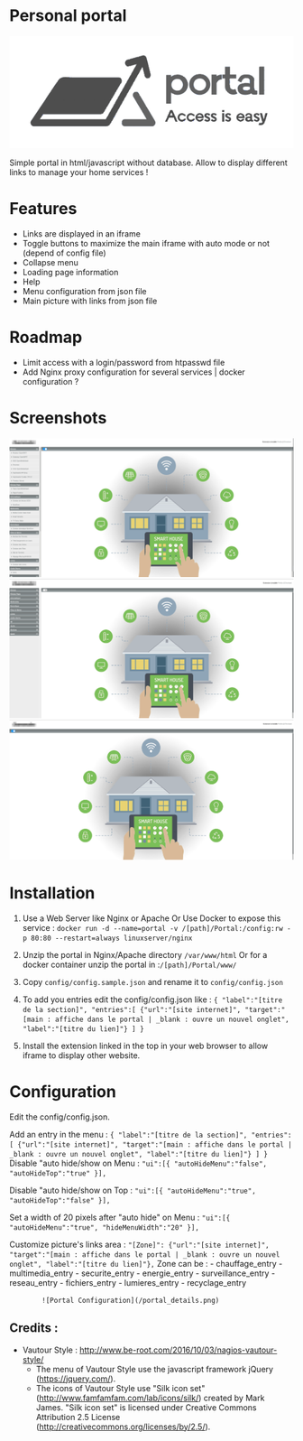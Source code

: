 # Personal portal
![Portal logo](/images/interface/portal_logo.png)

Simple portal in html/javascript without database. Allow to display different links to manage your home services !

# Features
- Links are displayed in an iframe
- Toggle buttons to maximize the main iframe with auto mode or not (depend of config file)
- Collapse menu
- Loading page information
- Help
- Menu configuration from json file
- Main picture with links from json file

# Roadmap
- Limit access with a login/password from htpasswd file
- Add Nginx proxy configuration for several services | docker configuration ?

# Screenshots
![Portal demo](/portal.png) ![Portal menu collapse](/portal_menu.png) ![Portal menu toggle](/portal_toggle.png)

# Installation
1. Use a Web Server like Nginx or Apache Or Use Docker to expose this service : `docker run -d --name=portal -v /[path]/Portal:/config:rw -p 80:80 --restart=always linuxserver/nginx`

2. Unzip the portal in Nginx/Apache directory `/var/www/html` Or for a docker container unzip the portal in :`/[path]/Portal/www/`

3. Copy `config/config.sample.json` and rename it to `config/config.json`

4. To add you entries edit the config/config.json like :
	`{
	"label":"[titre de la section]",
	"entries":[
	  {"url":"[site internet]", "target":"[main : affiche dans le portal | _blank : ouvre un nouvel onglet", "label":"[titre du lien]"}
	]
	}`

5. Install the extension linked in the top in your web browser to allow iframe to display other website.

# Configuration
Edit the config/config.json.

Add an entry in the menu :
	`{
	"label":"[titre de la section]",
	"entries":[
	  {"url":"[site internet]", "target":"[main : affiche dans le portal | _blank : ouvre un nouvel onglet", "label":"[titre du lien]"}
	]
	}`
Disable "auto hide/show on Menu :
	`"ui":[{
	"autoHideMenu":"false",
	"autoHideTop":"true"
     	}],`

Disable "auto hide/show on Top :
	`"ui":[{
	"autoHideMenu":"true",
	"autoHideTop":"false"
     	}],`


Set a width of 20 pixels after "auto hide" on Menu :
	`"ui":[{
	"autoHideMenu":"true",
	"hideMenuWidth":"20"
     	}],`

Customize picture's links area :
	`"[Zone]": {"url":"[site internet]", "target":"[main : affiche dans le portal | _blank : ouvre un nouvel onglet", "label":"[titre du lien]"},`
		Zone can be :
			-	chauffage_entry
			-	multimedia_entry
			-	securite_entry
			-	energie_entry
			-	surveillance_entry
			-	reseau_entry
			-	fichiers_entry
			-	lumieres_entry
			-	recyclage_entry

			![Portal Configuration](/portal_details.png)
## Credits :

- Vautour Style : http://www.be-root.com/2016/10/03/nagios-vautour-style/
	- The menu of Vautour Style use the javascript framework jQuery (https://jquery.com/).
	- The icons of Vautour Style use "Silk icon set" (http://www.famfamfam.com/lab/icons/silk/) created by Mark James. "Silk icon set" is licensed under Creative Commons Attribution 2.5 License (http://creativecommons.org/licenses/by/2.5/).
